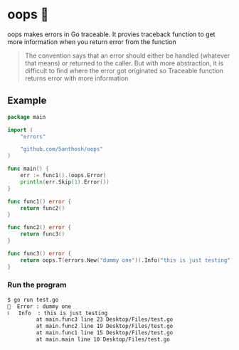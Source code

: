 # oops 🙊

oops makes errors in Go traceable.
It provies traceback function to get more information when you return error from the function

> The convention says that an error should either be handled (whatever that means) or returned to the caller.
> But with more abstraction, it is difficult to find where the error got originated
> so Traceable function returns error with more information

## Example

```go
package main

import (
	"errors"

	"github.com/5anthosh/oops"
)

func main() {
	err := func1().(oops.Error)
	println(err.Skip(1).Error())
}

func func1() error {
	return func2()
}

func func2() error {
	return func3()
}

func func3() error {
	return oops.T(errors.New("dummy one")).Info("this is just testing")
}

```

### Run the program

```sh
$ go run test.go
🔴  Error : dummy one
ℹ️   Info  : this is just testing
         at main.func3 line 23 Desktop/Files/test.go
         at main.func2 line 19 Desktop/Files/test.go
         at main.func1 line 15 Desktop/Files/test.go
         at main.main line 10 Desktop/Files/test.go
```
